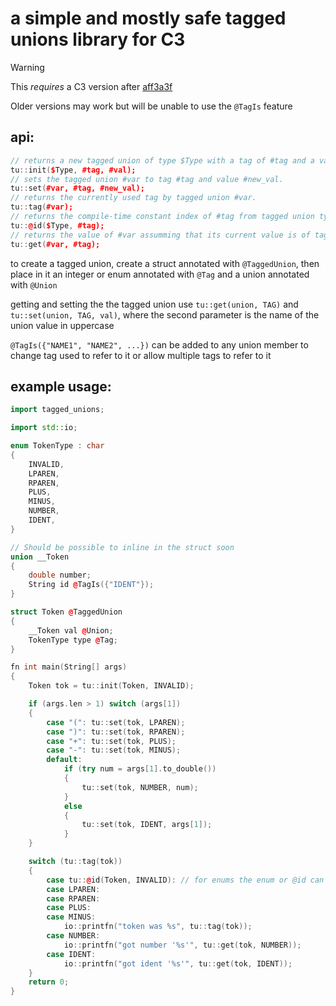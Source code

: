 # a simple and mostly safe tagged unions library for C3

> [!WARNING]
> This *requires* a C3 version after [aff3a3f](https://github.com/c3lang/c3c/commit/aff3a3f7464b3297930e6e61ce9ff40fe91751c3)
>
> Older versions may work but will be unable to use the `@TagIs` feature

## api:
```cpp
// returns a new tagged union of type $Type with a tag of #tag and a value of #val. #tag must be the name of the union member converted to uppercase or a name specified by `@TagIs`.
tu::init($Type, #tag, #val);
// sets the tagged union #var to tag #tag and value #new_val.
tu::set(#var, #tag, #new_val);
// returns the currently used tag by tagged union #var.
tu::tag(#var);
// returns the compile-time constant index of #tag from tagged union type $Type. this is meant to be compared to tu::tag(#var) in a switch or if statement. not needed for tagged unions with enum tags
tu::@id($Type, #tag);
// returns the value of #var assumming that its current value is of tag #tag, will panic in safe mode if this is not true
tu::get(#var, #tag);
```

to create a tagged union, create a struct annotated with `@TaggedUnion`, then place in it an integer or enum annotated with `@Tag` and a union annotated with `@Union`

getting and setting the the tagged union use `tu::get(union, TAG)` and `tu::set(union, TAG, val)`, where the second parameter is the name of the union value in uppercase

`@TagIs({"NAME1", "NAME2", ...})` can be added to any union member to change tag used to refer to it or allow multiple tags to refer to it

## example usage:
```cpp
import tagged_unions;

import std::io;

enum TokenType : char
{
	INVALID,
	LPAREN,
	RPAREN,
	PLUS,
	MINUS,
	NUMBER,
	IDENT,
}

// Should be possible to inline in the struct soon
union __Token
{
	double number;
	String id @TagIs({"IDENT"});
}

struct Token @TaggedUnion
{
	__Token val @Union;
	TokenType type @Tag;
}

fn int main(String[] args)
{
	Token tok = tu::init(Token, INVALID);

	if (args.len > 1) switch (args[1])
	{
		case "(": tu::set(tok, LPAREN);
		case ")": tu::set(tok, RPAREN);
		case "+": tu::set(tok, PLUS);
		case "-": tu::set(tok, MINUS);
		default:
			if (try num = args[1].to_double())
			{
				tu::set(tok, NUMBER, num);
			}
			else
			{
				tu::set(tok, IDENT, args[1]);
			}
	}

	switch (tu::tag(tok))
	{
		case tu::@id(Token, INVALID): // for enums the enum or @id can be used, for integer types @id *must* be used
		case LPAREN:
		case RPAREN:
		case PLUS:
		case MINUS:
			io::printfn("token was %s", tu::tag(tok));
		case NUMBER:
			io::printfn("got number '%s'", tu::get(tok, NUMBER));
		case IDENT:
			io::printfn("got ident '%s'", tu::get(tok, IDENT));
	}
	return 0;
}
```
